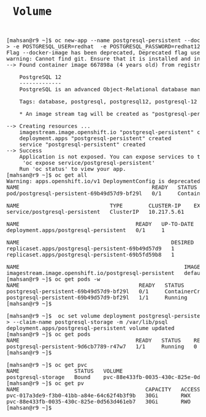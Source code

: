 <pre>

<h1> Volume </h1> 

[mahsan@r9 ~]$ oc new-app --name postgresql-persistent --docker-image registry.redhat.io/rhel8/postgresql-12:1-43 \
> -e POSTGRESQL_USER=redhat  -e POSTGRESQL_PASSWORD=redhat123 -e POSTGRESQL_DATABASE=persistentdb
Flag --docker-image has been deprecated, Deprecated flag use --image
warning: Cannot find git. Ensure that it is installed and in your path. Git is required to work with git repositories.
--> Found container image 667898a (4 years old) from registry.redhat.io for "registry.redhat.io/rhel8/postgresql-12:1-43"

    PostgreSQL 12
    -------------
    PostgreSQL is an advanced Object-Relational database management system (DBMS). The image contains the client and server programs that you'll need to create, run, maintain and access a PostgreSQL DBMS server.

    Tags: database, postgresql, postgresql12, postgresql-12

    * An image stream tag will be created as "postgresql-persistent:1-43" that will track this image

--> Creating resources ...
    imagestream.image.openshift.io "postgresql-persistent" created
    deployment.apps "postgresql-persistent" created
    service "postgresql-persistent" created
--> Success
    Application is not exposed. You can expose services to the outside world by executing one or more of the commands below:
     'oc expose service/postgresql-persistent'
    Run 'oc status' to view your app.
[mahsan@r9 ~]$ oc get all
Warning: apps.openshift.io/v1 DeploymentConfig is deprecated in v4.14+, unavailable in v4.10000+
NAME                                         READY   STATUS              RESTARTS   AGE
pod/postgresql-persistent-69b49d57d9-bf29l   0/1     ContainerCreating   0          9s

NAME                            TYPE        CLUSTER-IP    EXTERNAL-IP   PORT(S)    AGE
service/postgresql-persistent   ClusterIP   10.217.5.61   <none>        5432/TCP   11s

NAME                                    READY   UP-TO-DATE   AVAILABLE   AGE
deployment.apps/postgresql-persistent   0/1     1            0           11s

NAME                                               DESIRED   CURRENT   READY   AGE
replicaset.apps/postgresql-persistent-69b49d57d9   1         1         0       9s
replicaset.apps/postgresql-persistent-69b5fd59b8   1         0         0       11s

NAME                                                   IMAGE REPOSITORY                                                                       TAGS   UPDATED
imagestream.image.openshift.io/postgresql-persistent   default-route-openshift-image-registry.apps-crc.testing/volume/postgresql-persistent   1-43   9 seconds ago
[mahsan@r9 ~]$ oc get pods -w
NAME                                     READY   STATUS              RESTARTS   AGE
postgresql-persistent-69b49d57d9-bf29l   0/1     ContainerCreating   0          17s
postgresql-persistent-69b49d57d9-bf29l   1/1     Running             0          34s
[mahsan@r9 ~]$

[mahsan@r9 ~]$  oc set volume deployment postgresql-persistent --add --name postgresql-storage -t pvc --claim-size 10G --claim-class crc-csi-hostpath-provisioner --claim-mode rwo \
> --claim-name postgresql-storage -m /var/lib/psql
deployment.apps/postgresql-persistent volume updated
[mahsan@r9 ~]$ oc get pods
NAME                                    READY   STATUS    RESTARTS   AGE
postgresql-persistent-9d6cb7789-r47w7   1/1     Running   0          3m27s
[mahsan@r9 ~]$

[mahsan@r9 ~]$ oc get pvc
NAME                 STATUS   VOLUME                                     CAPACITY   ACCESS MODES   STORAGECLASS                   VOLUMEATTRIBUTESCLASS   AGE
postgresql-storage   Bound    pvc-88e433fb-0035-430c-825e-0d563d461eb7   30Gi       RWO            crc-csi-hostpath-provisioner   <unset>                 4m54s
[mahsan@r9 ~]$ oc get pv
NAME                                       CAPACITY   ACCESS MODES   RECLAIM POLICY   STATUS   CLAIM                                                 STORAGECLASS                   VOLUMEATTRIBUTESCLASS   REASON   AGE
pvc-017a3de9-f3b0-41bb-a84e-64c62f4b3f9b   30Gi       RWX            Retain           Bound    openshift-image-registry/crc-image-registry-storage   crc-csi-hostpath-provisioner   <unset>                          91d
pvc-88e433fb-0035-430c-825e-0d563d461eb7   30Gi       RWO            Retain           Bound    volume/postgresql-storage                             crc-csi-hostpath-provisioner   <unset>                          4m44s
[mahsan@r9 ~]$


</pre>
